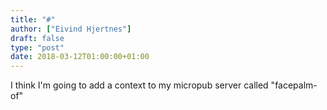 ```yaml
---
title: "#"
author: ["Eivind Hjertnes"]
draft: false
type: "post"
date: 2018-03-12T01:00:00+01:00
---
```


I think I'm going to add a context to my micropub server called
"facepalm-of"
